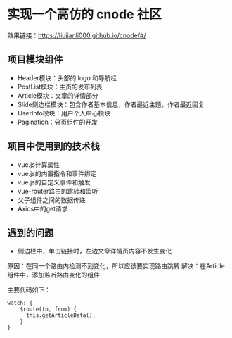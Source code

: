 # 实现一个高仿的 cnode 社区
效果链接：https://liujianli000.github.io/cnode/#/
<br>


## 项目模块组件

- Header模块：头部的 logo 和导航栏
- PostList模块：主页的发布列表
- Article模块：文章的详情部分
- Slide侧边栏模块：包含作者基本信息，作者最近主题，作者最近回复
- UserInfo模块：用户个人中心模块
- Pagination：分页组件的开发

## 项目中使用到的技术栈

- vue.js计算属性
- vue.js的内置指令和事件绑定
- vue.js的自定义事件和触发
- vue-router路由的跳转和监听
- 父子组件之间的数据传递
- Axios中的get请求

## 遇到的问题

- 侧边栏中，单击链接时，左边文章详情页内容不发生变化

原因：在同一个路由内检测不到变化，所以应该要实现路由跳转
解决：在Article组件中，添加监听路由变化的组件

主要代码如下：
```
watch: {  
    $route(to, from) {
      this.getArticleData();
    }
}  
```
